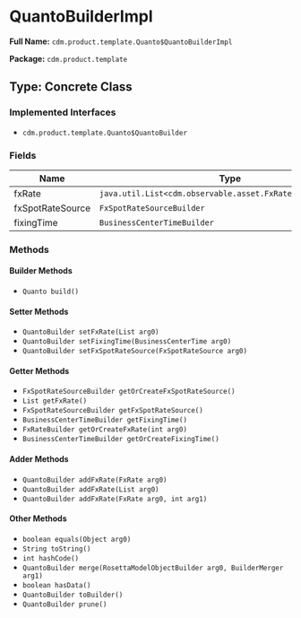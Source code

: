 # QuantoBuilderImpl

**Full Name:** `cdm.product.template.Quanto$QuantoBuilderImpl`

**Package:** `cdm.product.template`

## Type: Concrete Class

### Implemented Interfaces

- `cdm.product.template.Quanto$QuantoBuilder`

### Fields

| Name | Type | Description |
|------|------|-------------|
| fxRate | `java.util.List<cdm.observable.asset.FxRate$FxRateBuilder>` |  |
| fxSpotRateSource | `FxSpotRateSourceBuilder` |  |
| fixingTime | `BusinessCenterTimeBuilder` |  |

### Methods

#### Builder Methods

- `Quanto build()`

#### Setter Methods

- `QuantoBuilder setFxRate(List arg0)`
- `QuantoBuilder setFixingTime(BusinessCenterTime arg0)`
- `QuantoBuilder setFxSpotRateSource(FxSpotRateSource arg0)`

#### Getter Methods

- `FxSpotRateSourceBuilder getOrCreateFxSpotRateSource()`
- `List getFxRate()`
- `FxSpotRateSourceBuilder getFxSpotRateSource()`
- `BusinessCenterTimeBuilder getFixingTime()`
- `FxRateBuilder getOrCreateFxRate(int arg0)`
- `BusinessCenterTimeBuilder getOrCreateFixingTime()`

#### Adder Methods

- `QuantoBuilder addFxRate(FxRate arg0)`
- `QuantoBuilder addFxRate(List arg0)`
- `QuantoBuilder addFxRate(FxRate arg0, int arg1)`

#### Other Methods

- `boolean equals(Object arg0)`
- `String toString()`
- `int hashCode()`
- `QuantoBuilder merge(RosettaModelObjectBuilder arg0, BuilderMerger arg1)`
- `boolean hasData()`
- `QuantoBuilder toBuilder()`
- `QuantoBuilder prune()`


